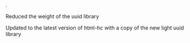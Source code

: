 .

Reduced the weight of the uuid library

Updated to the latest version of html-hc with a copy of the new light uuid library

